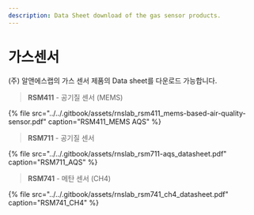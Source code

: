 ```yaml
---
description: Data Sheet download of the gas sensor products.
---
```


# 가스센서

\(주\) 알앤에스랩의 가스 센서 제품의 Data sheet를 다운로드 가능합니다.



> **RSM411** - 공기질 센서 \(MEMS\)

{% file src="../../.gitbook/assets/rnslab\_rsm411\_mems-based-air-quality-sensor.pdf" caption="RSM411\_MEMS AQS" %}

> **RSM711** - 공기질 센서

{% file src="../../.gitbook/assets/rnslab\_rsm711-aqs\_datasheet.pdf" caption="RSM711\_AQS" %}

> **RSM741** - 메탄 센서 \(CH4\)

{% file src="../../.gitbook/assets/rnslab\_rsm741\_ch4\_datasheet.pdf" caption="RSM741\_CH4" %}

